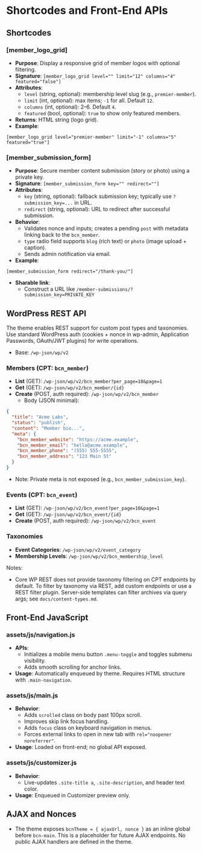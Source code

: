 # Shortcodes and Front-End APIs

## Shortcodes

### [member_logo_grid]
- **Purpose**: Display a responsive grid of member logos with optional filtering.
- **Signature**: `[member_logo_grid level="" limit="12" columns="4" featured="false"]`
- **Attributes**:
  - `level` (string, optional): membership level slug (e.g., `premier-member`).
  - `limit` (int, optional): max items; `-1` for all. Default `12`.
  - `columns` (int, optional): 2–6. Default `4`.
  - `featured` (bool, optional): `true` to show only featured members.
- **Returns**: HTML string (logo grid).
- **Example**:
```shortcode
[member_logo_grid level="premier-member" limit="-1" columns="5" featured="true"]
```

### [member_submission_form]
- **Purpose**: Secure member content submission (story or photo) using a private key.
- **Signature**: `[member_submission_form key="" redirect=""]`
- **Attributes**:
  - `key` (string, optional): fallback submission key; typically use `?submission_key=...` in URL.
  - `redirect` (string, optional): URL to redirect after successful submission.
- **Behavior**:
  - Validates nonce and inputs; creates a pending `post` with metadata linking back to the `bcn_member`.
  - `type` radio field supports `blog` (rich text) or `photo` (image upload + caption).
  - Sends admin notification via email.
- **Example**:
```shortcode
[member_submission_form redirect="/thank-you/"]
```
- **Sharable link**:
  - Construct a URL like `/member-submissions/?submission_key=PRIVATE_KEY`

## WordPress REST API

The theme enables REST support for custom post types and taxonomies. Use standard WordPress auth (cookies + nonce in wp-admin, Application Passwords, OAuth/JWT plugins) for write operations.

- Base: `/wp-json/wp/v2`

### Members (CPT: `bcn_member`)
- **List** (GET): `/wp-json/wp/v2/bcn_member?per_page=10&page=1`
- **Get** (GET): `/wp-json/wp/v2/bcn_member/{id}`
- **Create** (POST, auth required): `/wp-json/wp/v2/bcn_member`
  - Body (JSON minimal):
```json
{
  "title": "Acme Labs",
  "status": "publish",
  "content": "Member bio...",
  "meta": {
    "bcn_member_website": "https://acme.example",
    "bcn_member_email": "hello@acme.example",
    "bcn_member_phone": "(555) 555-5555",
    "bcn_member_address": "123 Main St"
  }
}
```
- Note: Private meta is not exposed (e.g., `bcn_member_submission_key`).

### Events (CPT: `bcn_event`)
- **List** (GET): `/wp-json/wp/v2/bcn_event?per_page=10&page=1`
- **Get** (GET): `/wp-json/wp/v2/bcn_event/{id}`
- **Create** (POST, auth required): `/wp-json/wp/v2/bcn_event`

### Taxonomies
- **Event Categories**: `/wp-json/wp/v2/event_category`
- **Membership Levels**: `/wp-json/wp/v2/bcn_membership_level`

Notes:
- Core WP REST does not provide taxonomy filtering on CPT endpoints by default. To filter by taxonomy via REST, add custom endpoints or use a REST filter plugin. Server-side templates can filter archives via query args; see `docs/content-types.md`.

## Front-End JavaScript

### assets/js/navigation.js
- **APIs**:
  - Initializes a mobile menu button `.menu-toggle` and toggles submenu visibility.
  - Adds smooth scrolling for anchor links.
- **Usage**: Automatically enqueued by theme. Requires HTML structure with `.main-navigation`.

### assets/js/main.js
- **Behavior**:
  - Adds `scrolled` class on body past 100px scroll.
  - Improves skip link focus handling.
  - Adds `focus` class on keyboard navigation in menus.
  - Forces external links to open in new tab with `rel="noopener noreferrer"`.
- **Usage**: Loaded on front-end; no global API exposed.

### assets/js/customizer.js
- **Behavior**:
  - Live-updates `.site-title a`, `.site-description`, and header text color.
- **Usage**: Enqueued in Customizer preview only.

## AJAX and Nonces
- The theme exposes `bcnTheme = { ajaxUrl, nonce }` as an inline global before `bcn-main`. This is a placeholder for future AJAX endpoints. No public AJAX handlers are defined in the theme.
